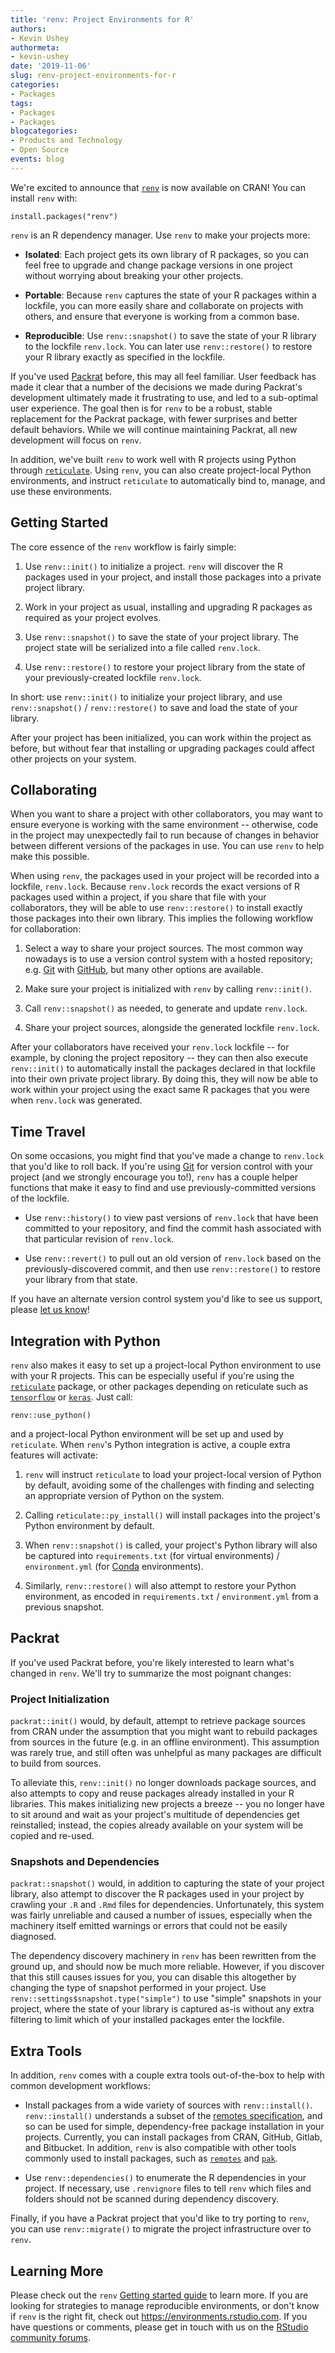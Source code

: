 ```yaml
---
title: 'renv: Project Environments for R'
authors:
- Kevin Ushey
authormeta: 
- kevin-ushey
date: '2019-11-06'
slug: renv-project-environments-for-r
categories:
- Packages
tags:
- Packages
- Packages
blogcategories:
- Products and Technology
- Open Source
events: blog
---
```



We're excited to announce that [`renv`](https://rstudio.github.io/renv/) is now available on CRAN! You can install `renv` with:

```{{r install-renv, eval=FALSE}}
install.packages("renv")
```

`renv` is an R dependency manager. Use `renv` to make your projects more:

- **Isolated**: Each project gets its own library of R packages, so you can feel free to upgrade and change package versions in one project without worrying about breaking your other projects.

- **Portable**: Because `renv` captures the state of your R packages within a lockfile, you can more easily share and collaborate on projects with others, and ensure that everyone is working from a common base.

- **Reproducible**: Use `renv::snapshot()` to save the state of your R library to the lockfile `renv.lock`. You can later use `renv::restore()` to restore your R library exactly as specified in the lockfile.

If you've used [Packrat](http://rstudio.github.io/packrat) before, this may all feel familiar. User feedback has made it clear that a number of the decisions we made during Packrat's development ultimately made it frustrating to use, and led to a sub-optimal user experience. The goal then is for `renv` to be a robust, stable replacement for the Packrat package, with fewer surprises and better default behaviors. While we will continue maintaining Packrat, all new development will focus on `renv`.

In addition, we've built `renv` to work well with R projects using Python through [`reticulate`](https://rstudio.github.io/reticulate/). Using `renv`, you can also create project-local Python environments, and instruct `reticulate` to automatically bind to, manage, and use these environments.


## Getting Started

The core essence of the `renv` workflow is fairly simple:

1. Use `renv::init()` to initialize a project. `renv` will discover the R packages used in your project, and install those packages into a private project library.

2. Work in your project as usual, installing and upgrading R packages as required as your project evolves.

3. Use `renv::snapshot()` to save the state of your project library. The project state will be serialized into a file called `renv.lock`.

4. Use `renv::restore()` to restore your project library from the state of your previously-created lockfile `renv.lock`.

In short: use `renv::init()` to initialize your project library, and use `renv::snapshot()` / `renv::restore()` to save and load the state of your library.

After your project has been initialized, you can work within the project as before, but without fear that installing or upgrading packages could affect other projects on your system.


## Collaborating

When you want to share a project with other collaborators, you may want to ensure everyone is working with the same environment -- otherwise, code in the project may unexpectedly fail to run because of changes in behavior between different versions of the packages in use. You can use `renv` to help make this possible.

When using `renv`, the packages used in your project will be recorded into a lockfile, `renv.lock`. Because `renv.lock` records the exact versions of R packages used within a project, if you share that file with your collaborators, they will be able to use `renv::restore()` to install exactly those packages into their own library. This implies the following workflow for collaboration:

1. Select a way to share your project sources. The most common way nowadays is to use a version control system with a hosted repository; e.g. [Git](https://git-scm.com/) with [GitHub](https://github.com/), but many other options are available.

1. Make sure your project is initialized with `renv` by calling `renv::init()`.

1. Call `renv::snapshot()` as needed, to generate and update `renv.lock`.

1. Share your project sources, alongside the generated lockfile `renv.lock`.

After your collaborators have received your `renv.lock` lockfile -- for example, by cloning the project repository -- they can then also execute `renv::init()` to automatically install the packages declared in that lockfile into their own private project library. By doing this, they will now be able to work within your project using the exact same R packages that you were when `renv.lock` was generated.


## Time Travel

On some occasions, you might find that you've made a change to `renv.lock` that you'd like to roll back. If you're using [Git](https://git-scm.com/) for version control with your project (and we strongly encourage you to!), `renv` has a couple helper functions that make it easy to find and use previously-committed versions of the lockfile.

- Use `renv::history()` to view past versions of `renv.lock` that have been committed to your repository, and find the commit hash associated with that particular revision of `renv.lock`.

- Use `renv::revert()` to pull out an old version of `renv.lock` based on the previously-discovered commit, and then use `renv::restore()` to restore your library from that state.

If you have an alternate version control system you'd like to see us support, please [let us know](https://github.com/rstudio/renv/issues)!


## Integration with Python

`renv` also makes it easy to set up a project-local Python environment to use with your R projects. This can be especially useful if you're using the [`reticulate`](https://rstudio.github.io/reticulate/) package, or other packages depending on reticulate such as [`tensorflow`](https://tensorflow.rstudio.com/) or [`keras`](https://keras.rstudio.com/). Just call:

```{{r use-python, eval=FALSE}}
renv::use_python()
```

and a project-local Python environment will be set up and used by `reticulate`. When `renv`'s Python integration is active, a couple extra features will activate:

1. `renv` will instruct `reticulate` to load your project-local version of Python by default, avoiding some of the challenges with finding and selecting an appropriate version of Python on the system.

2. Calling `reticulate::py_install()` will install packages into the project's Python environment by default.

3. When `renv::snapshot()` is called, your project's Python library will also be captured into `requirements.txt` (for virtual environments) / `environment.yml` (for [Conda](https://docs.conda.io/projects/conda/en/latest/user-guide/concepts/environments.html) environments).

4. Similarly, `renv::restore()` will also attempt to restore your Python environment, as encoded in `requirements.txt` / `environment.yml` from a previous snapshot.


## Packrat

If you've used Packrat before, you're likely interested to learn what's changed in `renv`. We'll try to summarize the most poignant changes:


### Project Initialization

`packrat::init()` would, by default, attempt to retrieve package sources from CRAN under the assumption that you might want to rebuild packages from sources in the future (e.g. in an offline environment). This assumption was rarely true, and still often was unhelpful as many packages are difficult to build from sources.

To alleviate this, `renv::init()` no longer downloads package sources, and also attempts to copy and reuse packages already installed in your R libraries. This makes initializing new projects a breeze -- you no longer have to sit around and wait as your project's multitude of dependencies get reinstalled; instead, the copies already available on your system will be copied and re-used.


### Snapshots and Dependencies

`packrat::snapshot()` would, in addition to capturing the state of your project library, also attempt to discover the R packages used in your project by crawling your `.R` and `.Rmd` files for dependencies. Unfortunately, this system was fairly unreliable and caused a number of issues, especially when the machinery itself emitted warnings or errors that could not be easily diagnosed.

The dependency discovery machinery in `renv` has been rewritten from the ground up, and should now be much more reliable. However, if you discover that this still causes issues for you, you can disable this altogether by changing the type of snapshot performed in your project. Use `renv::settings$snapshot.type("simple")` to use "simple" snapshots in your project, where the state of your library is captured as-is without any extra filtering to limit which of your installed packages enter the lockfile.


## Extra Tools

In addition, `renv` comes with a couple extra tools out-of-the-box to help with common development workflows:

- Install packages from a wide variety of sources with `renv::install()`. `renv::install()` understands a subset of the [remotes specification](https://cran.r-project.org/web/packages/remotes/vignettes/dependencies.html), and so can be used for simple, dependency-free package installation in your projects. Currently, you can install packages from CRAN, GitHub, Gitlab, and Bitbucket. In addition, `renv` is also compatible with other tools commonly used to install packages, such as [`remotes`](https://remotes.r-lib.org/) and [`pak`](https://pak.r-lib.org/).

- Use `renv::dependencies()` to enumerate the R dependencies in your project. If necessary, use `.renvignore` files to tell `renv` which files and folders should not be scanned during dependency discovery.

Finally, if you have a Packrat project that you'd like to try porting to `renv`, you can use `renv::migrate()` to migrate the project infrastructure over to `renv`.


## Learning More

Please check out the `renv` [Getting started guide](https://rstudio.github.io/renv/articles/renv.html) to learn more. If you are looking for strategies to manage reproducible environments, or don't know if `renv` is the right fit, check out <https://environments.rstudio.com>. If you have questions or comments, please get in touch with us on the [RStudio community forums](https://community.rstudio.com/).

